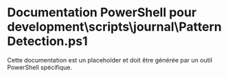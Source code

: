 # Documentation PowerShell pour development\scripts\journal\PatternDetection.ps1

Cette documentation est un placeholder et doit être générée par un outil PowerShell spécifique.
